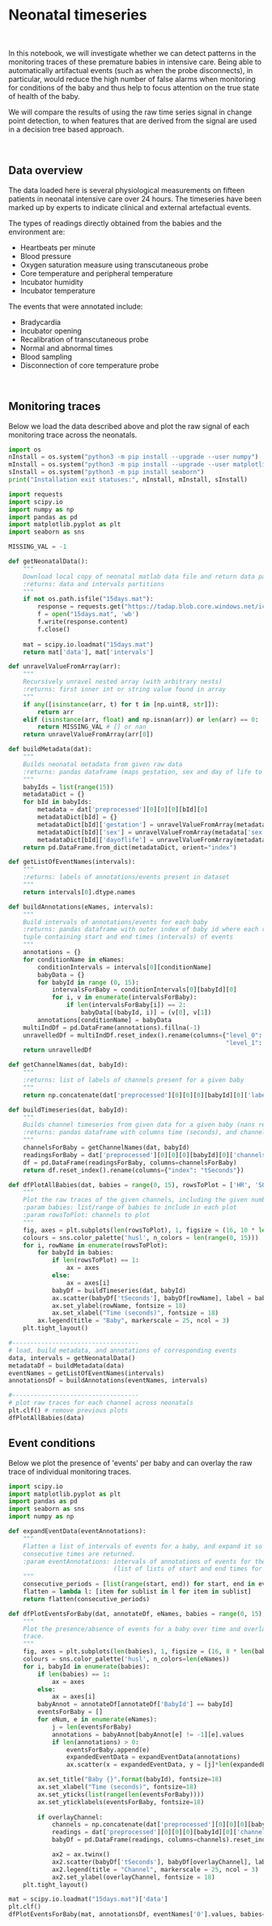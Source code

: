 # Neonatal timeseries

<br>

In this notebook, we will investigate whether we can detect patterns in the
monitoring traces of these premature babies in intensive care. Being able to
automatically artifactual events (such as when the probe disconnects),
in particular, would reduce the high number of false alarms when monitoring
for conditions of the baby and thus help to focus attention on the true state
of health of the baby.

We will compare the results of using the raw time series signal in change point
detection, to when features that are derived from the signal are used in a
decision tree based approach. 

<!-- REF previous work -->

<br>

## Data overview

The data loaded here is several physiological measurements on fifteen patients
in neonatal intensive care over 24 hours. The timeseries have been marked up by
experts to indicate clinical and external artefactual events.

The types of readings directly obtained from the babies and the environment are:

* Heartbeats per minute
* Blood pressure
* Oxygen saturation measure using transcutaneous probe
* Core temperature and peripheral temperature
* Incubator humidity
* Incubator temperature

The events that were annotated include:

* Bradycardia
* Incubator opening
* Recalibration of transcutaneous probe
* Normal and abnormal times
* Blood sampling
* Disconnection of core temperature probe

<br>

## Monitoring traces

Below we load the data described above and plot the raw signal of each
monitoring trace across the neonatals.

```python
import os
nInstall = os.system("python3 -m pip install --upgrade --user numpy")
mInstall = os.system("python3 -m pip install --upgrade --user matplotlib")
sInstall = os.system("python3 -m pip install seaborn")
print("Installation exit statuses:", nInstall, mInstall, sInstall)

import requests
import scipy.io
import numpy as np
import pandas as pd
import matplotlib.pyplot as plt
import seaborn as sns

MISSING_VAL = -1

def getNeonatalData():
    """
    Download local copy of neonatal matlab data file and return data partitions
    :returns: data and intervals partitions
    """
    if not os.path.isfile("15days.mat"):
        response = requests.get("https://tadap.blob.core.windows.net/icuneonatal/15days.mat")
        f = open("15days.mat", 'wb')
        f.write(response.content)
        f.close()
    
    mat = scipy.io.loadmat("15days.mat")
    return mat['data'], mat['intervals']

def unravelValueFromArray(arr):
    """
    Recursively unravel nested array (with arbitrary nests)
    :returns: first inner int or string value found in array
    """
    if any([isinstance(arr, t) for t in [np.uint8, str]]):
        return arr
    elif (isinstance(arr, float) and np.isnan(arr)) or len(arr) == 0:
        return MISSING_VAL # [] or nan
    return unravelValueFromArray(arr[0])

def buildMetadata(dat):
    """
    Builds neonatal metadata from given raw data
    :returns: pandas dataframe (maps gestation, sex and day of life to baby id)
    """
    babyIds = list(range(15))
    metadataDict = {}
    for bId in babyIds:
        metadata = dat['preprocessed'][0][0][0][bId][0]
        metadataDict[bId] = {}
        metadataDict[bId]['gestation'] = unravelValueFromArray(metadata['gestation'])
        metadataDict[bId]['sex'] = unravelValueFromArray(metadata['sex'])
        metadataDict[bId]['dayoflife'] = unravelValueFromArray(metadata['dayoflife'])
    return pd.DataFrame.from_dict(metadataDict, orient="index")

def getListOfEventNames(intervals):
    """
    :returns: labels of annotations/events present in dataset
    """
    return intervals[0].dtype.names

def buildAnnotations(eNames, intervals):
    """
    Build intervals of annotations/events for each baby
    :returns: pandas dataframe with outer index of baby id where each row is
    tuple containing start and end times (intervals) of events
    """
    annotations = {}
    for conditionName in eNames:
        conditionIntervals = intervals[0][conditionName]
        babyData = {}
        for babyId in range (0, 15):
            intervalsForBaby = conditionIntervals[0][babyId][0]
            for i, v in enumerate(intervalsForBaby):
                if len(intervalsForBaby[i]) == 2:
                    babyData[(babyId, i)] = (v[0], v[1])
        annotations[conditionName] = babyData
    multiIndDf = pd.DataFrame(annotations).fillna(-1)
    unravelledDf = multiIndDf.reset_index().rename(columns={"level_0": "BabyId",
                                                            "level_1": "Instance"})
    return unravelledDf

def getChannelNames(dat, babyId):
    """
    :returns: list of labels of channels present for a given baby
    """
    return np.concatenate(dat['preprocessed'][0][0][0][babyId][0]['labels'][0][0]).ravel().tolist()

def buildTimeseries(dat, babyId):
    """
    Builds channel timeseries from given data for a given baby (nans replaced with -1)
    :returns: pandas dataframe with columns time (seconds), and channel readings
    """
    channelsForBaby = getChannelNames(dat, babyId)
    readingsForBaby = dat['preprocessed'][0][0][0][babyId][0]['channels'][0]
    df = pd.DataFrame(readingsForBaby, columns=channelsForBaby)
    return df.reset_index().rename(columns={"index": "tSeconds"})

def dfPlotAllBabies(dat, babies = range(0, 15), rowsToPlot = ['HR', 'SO']):
    """
    Plot the raw traces of the given channels, including the given number of babies on each plot
    :param babies: list/range of babies to include in each plot
    :param rowsToPlot: channels to plot
    """
    fig, axes = plt.subplots(len(rowsToPlot), 1, figsize = (16, 10 * len(rowsToPlot)))
    colours = sns.color_palette('husl', n_colors = len(range(0, 15)))
    for i, rowName in enumerate(rowsToPlot):
        for babyId in babies:
            if len(rowsToPlot) == 1:
                ax = axes
            else:
                ax = axes[i]
            babyDf = buildTimeseries(dat, babyId)
            ax.scatter(babyDf['tSeconds'], babyDf[rowName], label = babyId, s = 0.1, color = colours[babyId])
            ax.set_ylabel(rowName, fontsize = 18)
            ax.set_xlabel("Time (seconds)", fontsize = 18)
        ax.legend(title = "Baby", markerscale = 25, ncol = 3)
    plt.tight_layout()

#-----------------------------------
# load, build metadata, and annotations of corresponding events
data, intervals = getNeonatalData()
metadataDf = buildMetadata(data)
eventNames = getListOfEventNames(intervals)
annotationsDf = buildAnnotations(eventNames, intervals)

#-----------------------------------
# plot raw traces for each channel across neonatals
plt.clf() # remove previous plots
dfPlotAllBabies(data)
```

## Event conditions

Below we plot the presence of 'events' per baby and can overlay the raw trace of
individual monitoring traces.

```python
import scipy.io
import matplotlib.pyplot as plt
import pandas as pd
import seaborn as sns
import numpy as np                                                            

def expandEventData(eventAnnotations):
    """
    Flatten a list of intervals of events for a baby, and expand it so that
    consecutive times are returned.
    :param eventAnnotations: intervals of annotations of events for the baby
                             (list of lists of start and end times for an event)
    """
    consecutive_periods = [list(range(start, end)) for start, end in eventAnnotations]
    flatten = lambda l: [item for sublist in l for item in sublist]
    return flatten(consecutive_periods)

def dfPlotEventsForBaby(dat, annotateDf, eNames, babies = range(0, 15), overlayChannel = None):
    """
    Plot the presence/absence of events for a baby over time and overlay an accompanying channel
    trace.
    """
    fig, axes = plt.subplots(len(babies), 1, figsize = (16, 8 * len(babies)))
    colours = sns.color_palette('husl', n_colors=len(eNames))
    for i, babyId in enumerate(babies):
        if len(babies) == 1:
            ax = axes
        else:
            ax = axes[i]
        babyAnnot = annotateDf[annotateDf['BabyId'] == babyId]
        eventsForBaby = []
        for eNum, e in enumerate(eNames):
            j = len(eventsForBaby)
            annotations = babyAnnot[babyAnnot[e] != -1][e].values
            if len(annotations) > 0:
                eventsForBaby.append(e)
                expandedEventData = expandEventData(annotations)
                ax.scatter(x = expandedEventData, y = [j]*len(expandedEventData), c = [colours[eNum]])

        ax.set_title("Baby {}".format(babyId), fontsize=18)
        ax.set_xlabel("Time (seconds)", fontsize=18)
        ax.set_yticks(list(range(len(eventsForBaby))))
        ax.set_yticklabels(eventsForBaby, fontsize=18)
        
        if overlayChannel:
            channels = np.concatenate(dat['preprocessed'][0][0][0][babyId][0]['labels'][0][0]).ravel().tolist()                                                                          
            readings = dat['preprocessed'][0][0][0][babyId][0]['channels'][0]                                                   
            babyDf = pd.DataFrame(readings, columns=channels).reset_index().rename(columns={"index": "tSeconds"})

            ax2 = ax.twinx()
            ax2.scatter(babyDf['tSeconds'], babyDf[overlayChannel], label = overlayChannel, s = 0.1, color = "lightgrey")
            ax2.legend(title = "Channel", markerscale = 25, ncol = 3)
            ax2.set_ylabel(overlayChannel, fontsize = 18)  
    plt.tight_layout()

mat = scipy.io.loadmat("15days.mat")['data']
plt.clf()
dfPlotEventsForBaby(mat, annotationsDf, eventNames['0'].values, babies=[1,2,3,4], overlayChannel='HR')
```